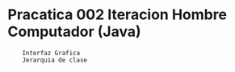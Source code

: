 # Pracatica 002 Iteracion Hombre Computador (Java)

        Interfaz Grafica
        Jerarquia de clase
